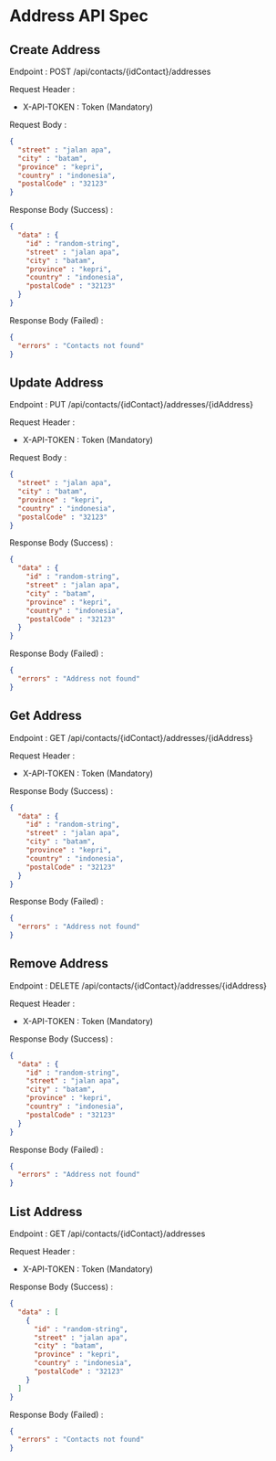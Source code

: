 # Address API Spec

## Create Address

Endpoint : POST /api/contacts/{idContact}/addresses

Request Header : 

- X-API-TOKEN : Token (Mandatory)

Request Body : 

```json
{
  "street" : "jalan apa",
  "city" : "batam",
  "province" : "kepri",
  "country" : "indonesia",
  "postalCode" : "32123"
}
```

Response Body (Success) : 

```json
{
  "data" : {
    "id" : "random-string",
    "street" : "jalan apa",
    "city" : "batam",
    "province" : "kepri",
    "country" : "indonesia",
    "postalCode" : "32123"
  }
}
```

Response Body (Failed) : 

```json
{
  "errors" : "Contacts not found"
}
```

## Update Address

Endpoint : PUT /api/contacts/{idContact}/addresses/{idAddress}

Request Header :

- X-API-TOKEN : Token (Mandatory)

Request Body :

```json
{
  "street" : "jalan apa",
  "city" : "batam",
  "province" : "kepri",
  "country" : "indonesia",
  "postalCode" : "32123"
}
```

Response Body (Success) :

```json
{
  "data" : {
    "id" : "random-string",
    "street" : "jalan apa",
    "city" : "batam",
    "province" : "kepri",
    "country" : "indonesia",
    "postalCode" : "32123"
  }
}
```

Response Body (Failed) :

```json
{
  "errors" : "Address not found"
}
```

## Get Address

Endpoint : GET /api/contacts/{idContact}/addresses/{idAddress}

Request Header :

- X-API-TOKEN : Token (Mandatory)

Response Body (Success) :

```json
{
  "data" : {
    "id" : "random-string",
    "street" : "jalan apa",
    "city" : "batam",
    "province" : "kepri",
    "country" : "indonesia",
    "postalCode" : "32123"
  }
}
```

Response Body (Failed) :

```json
{
  "errors" : "Address not found"
}
```

## Remove Address

Endpoint : DELETE /api/contacts/{idContact}/addresses/{idAddress}

Request Header :

- X-API-TOKEN : Token (Mandatory)

Response Body (Success) :

```json
{
  "data" : {
    "id" : "random-string",
    "street" : "jalan apa",
    "city" : "batam",
    "province" : "kepri",
    "country" : "indonesia",
    "postalCode" : "32123"
  }
}
```

Response Body (Failed) :

```json
{
  "errors" : "Address not found"
}
```

## List Address

Endpoint : GET /api/contacts/{idContact}/addresses

Request Header :

- X-API-TOKEN : Token (Mandatory)

Response Body (Success) :

```json
{
  "data" : [
    {
      "id" : "random-string",
      "street" : "jalan apa",
      "city" : "batam",
      "province" : "kepri",
      "country" : "indonesia",
      "postalCode" : "32123"
    }
  ]
}
```

Response Body (Failed) :

```json
{
  "errors" : "Contacts not found"
}
```